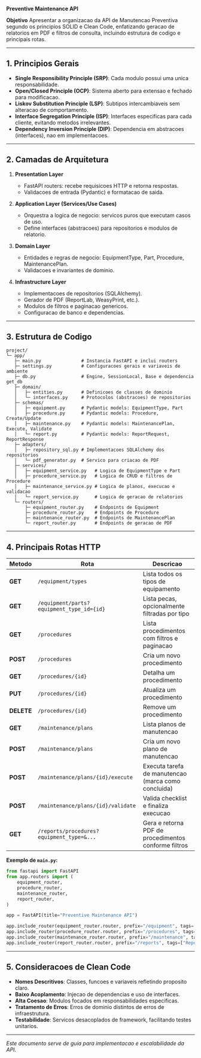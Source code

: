 **Preventive Maintenance API**

**Objetivo**
Apresentar a organizacao da API de Manutencao Preventiva segundo os principios SOLID e Clean Code, enfatizando geracao de relatorios em PDF e filtros de consulta, incluindo estrutura de codigo e principais rotas.

---

## 1. Principios Gerais

* **Single Responsibility Principle (SRP)**: Cada modulo possui uma unica responsabilidade.
* **Open/Closed Principle (OCP)**: Sistema aberto para extensao e fechado para modificacao.
* **Liskov Substitution Principle (LSP)**: Subtipos intercambiaveis sem alteracao de comportamento.
* **Interface Segregation Principle (ISP)**: Interfaces especificas para cada cliente, evitando metodos irrelevantes.
* **Dependency Inversion Principle (DIP)**: Dependencia em abstracoes (interfaces), nao em implementacoes.

---

## 2. Camadas de Arquitetura

1. **Presentation Layer**

   * FastAPI routers: recebe requisicoes HTTP e retorna respostas.
   * Validacoes de entrada (Pydantic) e formatacao de saida.

2. **Application Layer (Services/Use Cases)**

   * Orquestra a logica de negocio: servicos puros que executam casos de uso.
   * Define interfaces (abstracoes) para repositorios e modulos de relatorio.

3. **Domain Layer**

   * Entidades e regras de negocio: EquipmentType, Part, Procedure, MaintenancePlan.
   * Validacoes e invariantes de dominio.

4. **Infrastructure Layer**

   * Implementacoes de repositorios (SQLAlchemy).
   * Gerador de PDF (ReportLab, WeasyPrint, etc.).
   * Modulos de filtros e paginacao genericos.
   * Configuracao de banco e dependencias.

---

## 3. Estrutura de Codigo

```
project/
└─ app/
   ├─ main.py               # Instancia FastAPI e inclui routers
   ├─ settings.py           # Configuracoes gerais e variaveis de ambiente
   ├─ db.py                 # Engine, SessionLocal, Base e dependencia get_db
   ├─ domain/
   │   ├─ entities.py       # Definicoes de classes de dominio
   │   └─ interfaces.py     # Protocolos (abstracoes) de repositorios
   ├─ schemas/
   │   ├─ equipment.py      # Pydantic models: EquipmentType, Part
   │   ├─ procedure.py      # Pydantic models: Procedure, Create/Update
   │   ├─ maintenance.py    # Pydantic models: MaintenancePlan, Execute, Validate
   │   └─ report.py         # Pydantic models: ReportRequest, ReportResponse
   ├─ adapters/
   │   ├─ repository_sql.py # Implementacoes SQLAlchemy dos repositorios
   │   └─ pdf_generator.py  # Servico para criacao de PDF
   ├─ services/
   │   ├─ equipment_service.py   # Logica de EquipmentType e Part
   │   ├─ procedure_service.py   # Logica de CRUD e filtros de Procedure
   │   ├─ maintenance_service.py # Logica de planos, execucao e validacao
   │   └─ report_service.py      # Logica de geracao de relatorios
   └─ routers/
       ├─ equipment_router.py    # Endpoints de Equipment
       ├─ procedure_router.py    # Endpoints de Procedure
       ├─ maintenance_router.py  # Endpoints de MaintenancePlan
       └─ report_router.py       # Endpoints de geracao de PDF
```

---

## 4. Principais Rotas HTTP

| Metodo     | Rota                                      | Descricao                                            |
| ---------- | ----------------------------------------- | ---------------------------------------------------- |
| **GET**    | `/equipment/types`                        | Lista todos os tipos de equipamento                  |
| **GET**    | `/equipment/parts?equipment_type_id={id}` | Lista pecas, opcionalmente filtradas por tipo        |
| **GET**    | `/procedures`                             | Lista procedimentos com filtros e paginacao          |
| **POST**   | `/procedures`                             | Cria um novo procedimento                            |
| **GET**    | `/procedures/{id}`                        | Detalha um procedimento                              |
| **PUT**    | `/procedures/{id}`                        | Atualiza um procedimento                             |
| **DELETE** | `/procedures/{id}`                        | Remove um procedimento                               |
| **GET**    | `/maintenance/plans`                      | Lista planos de manutencao                           |
| **POST**   | `/maintenance/plans`                      | Cria um novo plano de manutencao                     |
| **POST**   | `/maintenance/plans/{id}/execute`         | Executa tarefa de manutencao (marca como concluida)  |
| **POST**   | `/maintenance/plans/{id}/validate`        | Valida checklist e finaliza execucao                 |
| **GET**    | `/reports/procedures?equipment_type=&...` | Gera e retorna PDF de procedimentos conforme filtros |

**Exemplo de `main.py`:**

```python
from fastapi import FastAPI
from app.routers import (
    equipment_router,
    procedure_router,
    maintenance_router,
    report_router,
)

app = FastAPI(title="Preventive Maintenance API")

app.include_router(equipment_router.router, prefix="/equipment", tags=["Equipment"])
app.include_router(procedure_router.router, prefix="/procedures", tags=["Procedure"])
app.include_router(maintenance_router.router, prefix="/maintenance", tags=["Maintenance"])
app.include_router(report_router.router, prefix="/reports", tags=["Report"])
```

---

## 5. Consideracoes de Clean Code

* **Nomes Descritivos**: Classes, funcoes e variaveis refletindo proposito claro.
* **Baixo Acoplamento**: Injecao de dependencias e uso de interfaces.
* **Alta Coesao**: Modulos focados em responsabilidades especificas.
* **Tratamento de Erros**: Erros de dominio distintos de erros de infraestrutura.
* **Testabilidade**: Servicos desacoplados de framework, facilitando testes unitarios.

---

*Este documento serve de guia para implementacao e escalabilidade da API.*
